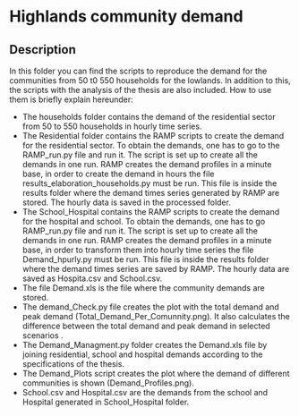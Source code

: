 # Highlands community demand

## Description

In this folder you can find the scripts to reproduce the demand for the communities from 50 t0 550 households for the lowlands. In addition to this, the scripts with the analysis of the thesis are also included. How to use them is briefly explain hereunder:
- The households folder  contains the demand of the residential sector from 50 to 550 households in hourly time series. 
- The Residential folder contains the RAMP scripts to create the demand for the residential sector. To obtain the demands, one has to go to the RAMP_run.py file and run it. The script is set up to create all the demands in one run. RAMP creates the demand profiles in a minute base, in order to create the demand in hours the file results_elaboration_households.py must be run. This file is inside the results folder where the demand times series generated by RAMP are stored. The hourly data is saved in the processed folder. 
- The School_Hospital  contains the RAMP scripts to create the demand for the hospital and school. To obtain the demands, one has to go  RAMP_run.py file and run it. The script is set up to create all the demands in one run. RAMP creates the demand profiles in a minute base, in order to transform them into hourly time series the file Demand_hpurly.py must be run. This file is inside the results folder where the demand times series are saved by RAMP. The hourly data are saved as Hospita.csv and School.csv.
- The file Demand.xls is the file where the community demands are stored.
- The demand_Check.py file creates the plot with the total demand and peak demand (Total_Demand_Per_Comunnity.png). It also calculates the difference between the total demand and peak demand in selected scenarios .
- The Demand_Managment.py folder creates the Demand.xls file by joining residential, school and hospital demands according to the specifications of the thesis.
- The Demand_Plots script creates the plot where the demand of different communities is shown (Demand_Profiles.png).
- School.csv and Hospital.csv are the demands from the school and Hospital generated in School_Hospital folder.
